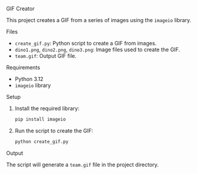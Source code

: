GIF Creator

This project creates a GIF from a series of images using the `imageio` library.

 Files

- `create_gif.py`: Python script to create a GIF from images.
- `dino1.png`, `dino2.png`, `dino3.png`: Image files used to create the GIF.
- `team.gif`: Output GIF file.

 Requirements

- Python 3.12
- `imageio` library

 Setup

1. Install the required library:
    ```sh
    pip install imageio
    ```

2. Run the script to create the GIF:
    ```sh
    python create_gif.py
    ```

 Output

The script will generate a `team.gif` file in the project directory.
